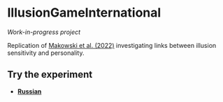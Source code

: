 # IllusionGameInternational

*Work-in-progress project*

Replication of [Makowski et al. (2022)](https://github.com/RealityBending/IllusionGameValidation) investigating links between illusion sensitivity and personality.


## Try the experiment

- [**Russian**](https://realitybending.github.io/IllusionGameInternational/russian/)


